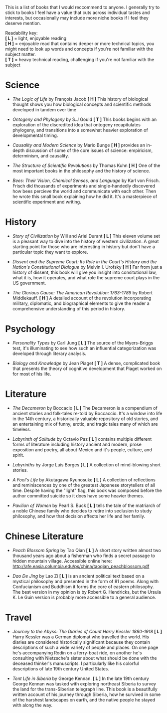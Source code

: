 This is a list of books that I would reccommend to anyone. I generally try to stick to books I feel have a value that cuts across individual tastes and interests, but occasionally may include more niche books if I feel they deserve mention.

Readability key:   
**[ L ]** = light, enjoyable reading   
**[ H ]** = enjoyable read that contains deeper or more technical topics, you might need to look up words
and concepts if you're not familiar with the subject matter.   
**[ T ]** = heavy technical reading, challenging if you're not familiar with the subject   

# Science

 - _The Logic of Life_ by François Jacob **[ H ]** This history of biological thought shows you 
how biological concepts and scientific methods developed in tandem over time

 - _Ontogeny and Phylogeny_ by S.J Gould **[ T ]** This books begins with an exploration of the discredited
 idea that ontogeny recapitulates phylogeny, and transitions into a somewhat heavier exploration
 of developmental timing.
 
 - _Causality and Modern Science_ by Mario Bunge **[ H ]** provides an in-depth discussion of some of the core issues of science: empiricism, determinism, and causality.
 
 - _The Structure of Scientific Revolutions_ by Thomas Kuhn **[ H ]** One of the most important books in the philosophy and the history of science.

 - _Bees: Their Vision, Chemical Senses, and Language_ by Karl von Frisch. Frisch did thousands of experiments and single-handedly discovered how bees percieve the world and communicate with each other. Then he wrote this small book explaining how he did it. It's a masterpiece of scientific experiment and writing.
 
# History

- _Story of Civilization_ by Will and Ariel Durant **[ L ]** This eleven volume set is a pleasant way to dive into
the history of western civilization. A great starting point for those who are interesting in history but
don't have a particular topic they want to explore.

- _Dissent and the Supreme Court: Its Role in the Court's History and the Nation's Constitutional Dialogue_ by Melvin I. Urofsky **[ H ]** Far from just a history of dissent, this book will give you insight into consitutional law, what it is, how it operates, and what role the supreme court plays in the US government.

- _The Glorious Cause: The American Revolution: 1763-1789_ by Robert Middlekauff. **[ H ]** A detailed account of the revolution incorporating military, diplomatic, and biographical elements to give the reader a comprehensive understanding of this period in history.

# Psychology

- _Personality Types_ by Carl Jung **[ L ]** The source of the Myers-Briggs test, it's illuminating to see how 
such an influential categorization was developed through literary analysis.

- _Biology and Knowledge_ by Jean Piaget **[ T ]** A dense, complicated book that presents the theory of 
cognitive development that Piaget worked on for most of his life.

# Literature

- _The Decameron_ by Boccacio **[ L ]** The Decameron is a compendium of ancient stories and folk-tales re-told by Boccaccio. It's a window into life in the 14th century, a historically valuable repository of old stories, and an entertaining mix of funny, erotic, and tragic tales many of which are timeless.

- _Labyrinth of Solitude_ by Octavio Paz **[ L ]** contains multiple different forms of literature including history ancient and modern, prose exposition and poetry, all about Mexico and it's people, culture, and spirit.

- _Labyrinths_ by Jorge Luis Borges **[ L ]** A collection of mind-blowing short stories.

- _A Fool's Life_ by Akutagawa Ryunosuke **[ L ]** A collection of reflections and reminiscences by one of the greatest Japanese storytellers of all time. Despite having the "light" flag, this book was composed before the author committed suicide so it does have some heavier themes.

- _Pavilion of Women_ by Pearl S. Buck **[ L ]** tells the tale of the matriarch of a noble Chinese family who decides to retire into seclusion to study philosophy, and how that decision affects her life and her family.

# Chinese Literature

- _Peach Blossom Spring_ by Tao Qian **[ L ]** A short story written almost two thousand years ago about a fisherman who finds a secret passage to hidden mountain village. Accessible online here: http://afe.easia.columbia.edu/ps/china/taoqian_peachblossom.pdf

- _Dao De Jing_ by Lao Zi **[ L ]** is an ancient political text based on a mystical philosophy and presented in the form of 81 poems. Along with Confucianism and Buddhism it forms the core of eastern philosophy. The best version in my opinion is by Robert G. Hendricks, but the Ursula K. Le Guin version is probably more accessible to a general audience.

# Travel

- _Journey to the Abyss: The Diaries of Count Harry Kessler 1880-1918_ **[ L ]** Harry Kessler was a German diplomat who travelled the world. His diaries are considered historically significant because they contain descriptions of such a wide variety of people and places. On one page he's accompanying Rodin on a ferry-boat ride, on another he's consulting with Nietzsche's sister about what should be done with the deceased thinker's manuscripts. I particularly like his colorful descriptions of late 19th century United States.

- _Tent Life in Siberia_ by George Kennan. **[ L ]** In the late 19th century George Kennan was tasked with exploring northeast Siberia to survey the land for the trans-Siberian telegraph line. This book is a beautifully written account of his journey through Siberia, how he survived in some of the harshest landscapes on earth, and the native people he stayed with along the way.

